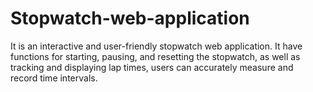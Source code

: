 # Stopwatch-web-application
It is an interactive and user-friendly stopwatch web application. It have functions for starting, pausing, and resetting the stopwatch, as well as tracking and displaying lap times, users can accurately measure and record time intervals.

